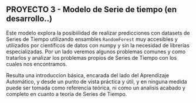 ## PROYECTO 3 - Modelo de Serie de tiempo (en desarrollo..)   
Este modelo explora la posibiilidad de realizar predicciones con datasets de Series de Tiempo utilizando ensambles `RandomForest` muy accesibles y utilizados por científicos de datos con numpy y sin la necesidad de librerias especializadas. Por un lado veremos algunos problemas comunes y como tratarlos y analizar los problemas propios de Series de Tiempo con los cuales nos encontramos. 

Resulta una introduccion básica, encarada del lado del Aprendizaje Automático, y desde un punto de vista práctica y útil, y en ninguna medida puede ser tomada como referencia teórica, ni como un analisis acabado y completo en cuanto a teoría de Series de Tiempo.